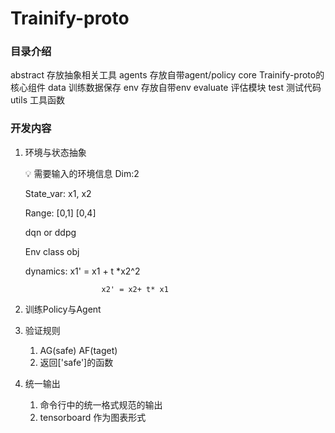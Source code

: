 # Trainify-proto

### 目录介绍
abstract 存放抽象相关工具
agents 存放自带agent/policy
core Trainify-proto的核心组件
data 训练数据保存
env 存放自带env
evaluate 评估模块
test 测试代码
utils 工具函数

### 开发内容
1. 环境与状态抽象
    
    <aside>
    💡 需要输入的环境信息
    Dim:2
    
    State_var: x1, x2
    
    Range: [0,1] [0,4]
    
    dqn or ddpg
    
    Env class obj
    
    dynamics:  x1' = x1 + t *x2^2
    
    					x2' = x2+ t* x1
    
    </aside>
    
2. 训练Policy与Agent
3. 验证规则
    1. AG(safe) AF(taget)
    2. 返回['safe']的函数
4. 统一输出
    1. 命令行中的统一格式规范的输出
    2. tensorboard 作为图表形式
